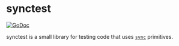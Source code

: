 # synctest

[![GoDoc](https://godoc.org/github.com/arschles/gorion?status.svg)](https://godoc.org/github.com/arschles/gorion)

synctest is a small library for testing code that uses [`sync`](http://godoc.org/sync)
primitives.
